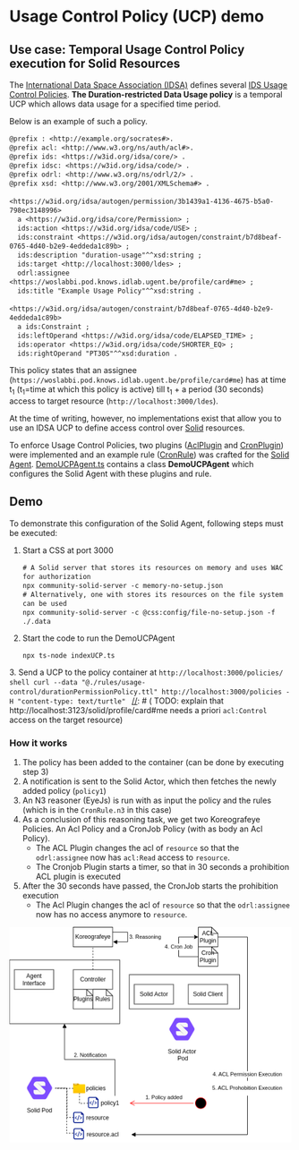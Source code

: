 # Usage Control Policy (UCP) demo

## Use case: Temporal Usage Control Policy execution for Solid Resources

The [International Data Space Association (IDSA)](https://internationaldataspaces.org/) defines several [IDS Usage Control Policies](https://international-data-spaces-association.github.io/DataspaceConnector/Documentation/v6/UsageControl).
**The Duration-restricted Data Usage policy** is a temporal UCP which allows data usage for a specified time period.

Below is an example of such a policy.

```ttl
@prefix : <http://example.org/socrates#>.
@prefix acl: <http://www.w3.org/ns/auth/acl#>.
@prefix ids: <https://w3id.org/idsa/core/> .
@prefix idsc: <https://w3id.org/idsa/code/> .
@prefix odrl: <http://www.w3.org/ns/odrl/2/> .
@prefix xsd: <http://www.w3.org/2001/XMLSchema#> .

<https://w3id.org/idsa/autogen/permission/3b1439a1-4136-4675-b5a0-798ec3148996>
  a <https://w3id.org/idsa/core/Permission> ;
  ids:action <https://w3id.org/idsa/code/USE> ;
  ids:constraint <https://w3id.org/idsa/autogen/constraint/b7d8beaf-0765-4d40-b2e9-4eddeda1c89b> ;
  ids:description "duration-usage"^^xsd:string ;
  ids:target <http://localhost:3000/ldes> ;
  odrl:assignee <https://woslabbi.pod.knows.idlab.ugent.be/profile/card#me> ;
  ids:title "Example Usage Policy"^^xsd:string .

<https://w3id.org/idsa/autogen/constraint/b7d8beaf-0765-4d40-b2e9-4eddeda1c89b>
  a ids:Constraint ;
  ids:leftOperand <https://w3id.org/idsa/code/ELAPSED_TIME> ;
  ids:operator <https://w3id.org/idsa/code/SHORTER_EQ> ;
  ids:rightOperand "PT30S"^^xsd:duration .
```

This policy states that an assignee (`https://woslabbi.pod.knows.idlab.ugent.be/profile/card#me`) has at time t<sub>1</sub> (t<sub>1</sub>=time at which this policy is active) till t<sub>1</sub> + a period (30 seconds) access to target resource (`http://localhost:3000/ldes`).

At the time of writing, however, no implementations exist that allow you to use an IDSA UCP to define access control over [Solid](https://solidproject.org/TR/protocol) resources.

To enforce Usage Control Policies, two plugins ([AclPlugin](../../src/plugins/AclPlugin.ts) and [CronPlugin](../../src/plugins/CronPlugin.ts)) were implemented and an example rule ([CronRule](../../rules/usage-control/CronRule.n3)) was crafted for the [Solid Agent](../../README.md).
[DemoUCPAgent.ts](../../src/demo/DemoUCPAgent.ts) contains a class **DemoUCPAgent** which configures the Solid Agent with these plugins and rule.

## Demo

To demonstrate this configuration of the Solid Agent, following steps must be executed:

1.  Start a CSS at port 3000
    ```shell
    # A Solid server that stores its resources on memory and uses WAC for authorization
    npx community-solid-server -c memory-no-setup.json
    # Alternatively, one with stores its resources on the file system can be used
    npx community-solid-server -c @css:config/file-no-setup.json -f ./.data
    ```
2.  Start the code to run the DemoUCPAgent
    ```shell
    npx ts-node indexUCP.ts
    ```
[//]: # (   TODO: elaborate on what this actually does)
3.  Send a UCP to the policy container at `http://localhost:3000/policies/`
    ```shell
    curl --data "@./rules/usage-control/durationPermissionPolicy.ttl" http://localhost:3000/policies -H "content-type: text/turtle"
    ```
[//]: # (   TODO: explain that http://localhost:3123/solid/profile/card#me needs a priori `acl:Control` access on the target resource)

### How it works

1. The policy has been added to the container (can be done by executing step 3)
2. A notification is sent to the Solid Actor, which then fetches the newly added policy (`policy1`)
3. An N3 reasoner (EyeJs) is run with as input the policy and the rules (which is in the `CronRule.n3` in this case)
4. As a conclusion of this reasoning task, we get two Koreografeye Policies. An Acl Policy and a CronJob Policy (with as body an Acl Policy). 
    * The ACL Plugin changes the acl of `resource` so that the `odrl:assignee` now has `acl:Read` access to `resource`.
    * The Cronjob Plugin starts a timer, so that in 30 seconds a prohibition ACL plugin is executed
5. After the 30 seconds have passed, the CronJob starts the prohibition execution
    * The Acl Plugin changes the acl of `resource` so that the `odrl:assignee` now has no access anymore to `resource`.
   
![](./Solid-Agent-UCP%20use%20case%20(flow).png)
